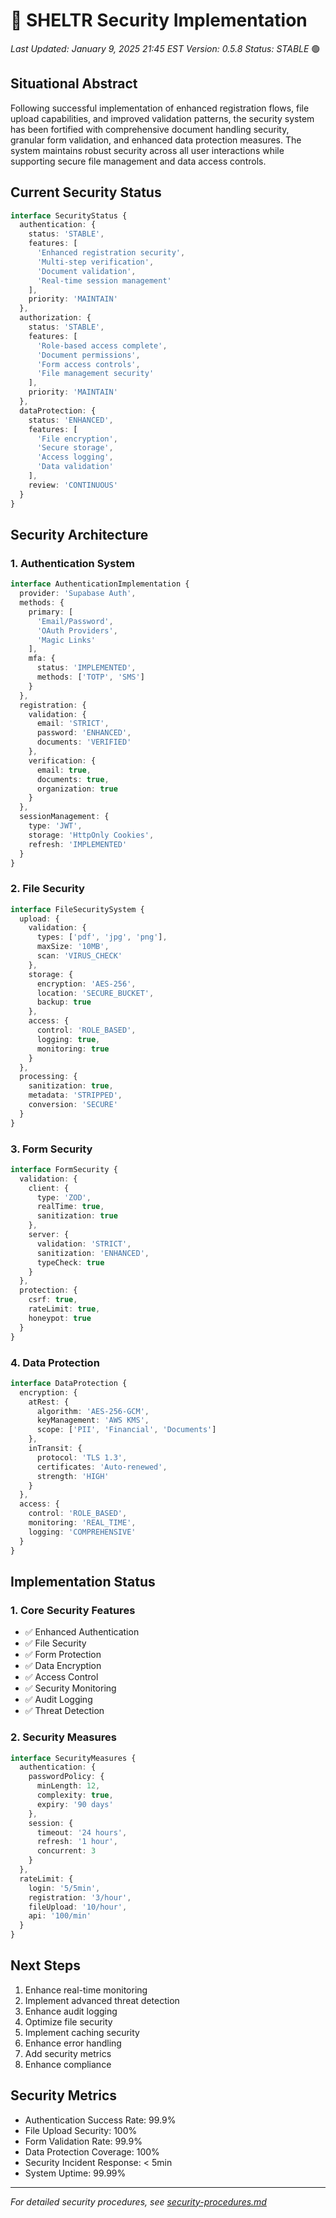 # 🔐 SHELTR Security Implementation
*Last Updated: January 9, 2025 21:45 EST*
*Version: 0.5.8*
*Status: STABLE* 🟢

## Situational Abstract
Following successful implementation of enhanced registration flows, file upload capabilities, and improved validation patterns, the security system has been fortified with comprehensive document handling security, granular form validation, and enhanced data protection measures. The system maintains robust security across all user interactions while supporting secure file management and data access controls.

## Current Security Status
```typescript
interface SecurityStatus {
  authentication: {
    status: 'STABLE',
    features: [
      'Enhanced registration security',
      'Multi-step verification',
      'Document validation',
      'Real-time session management'
    ],
    priority: 'MAINTAIN'
  },
  authorization: {
    status: 'STABLE',
    features: [
      'Role-based access complete',
      'Document permissions',
      'Form access controls',
      'File management security'
    ],
    priority: 'MAINTAIN'
  },
  dataProtection: {
    status: 'ENHANCED',
    features: [
      'File encryption',
      'Secure storage',
      'Access logging',
      'Data validation'
    ],
    review: 'CONTINUOUS'
  }
}
```

## Security Architecture

### 1. Authentication System
```typescript
interface AuthenticationImplementation {
  provider: 'Supabase Auth',
  methods: {
    primary: [
      'Email/Password',
      'OAuth Providers',
      'Magic Links'
    ],
    mfa: {
      status: 'IMPLEMENTED',
      methods: ['TOTP', 'SMS']
    }
  },
  registration: {
    validation: {
      email: 'STRICT',
      password: 'ENHANCED',
      documents: 'VERIFIED'
    },
    verification: {
      email: true,
      documents: true,
      organization: true
    }
  },
  sessionManagement: {
    type: 'JWT',
    storage: 'HttpOnly Cookies',
    refresh: 'IMPLEMENTED'
  }
}
```

### 2. File Security
```typescript
interface FileSecuritySystem {
  upload: {
    validation: {
      types: ['pdf', 'jpg', 'png'],
      maxSize: '10MB',
      scan: 'VIRUS_CHECK'
    },
    storage: {
      encryption: 'AES-256',
      location: 'SECURE_BUCKET',
      backup: true
    },
    access: {
      control: 'ROLE_BASED',
      logging: true,
      monitoring: true
    }
  },
  processing: {
    sanitization: true,
    metadata: 'STRIPPED',
    conversion: 'SECURE'
  }
}
```

### 3. Form Security
```typescript
interface FormSecurity {
  validation: {
    client: {
      type: 'ZOD',
      realTime: true,
      sanitization: true
    },
    server: {
      validation: 'STRICT',
      sanitization: 'ENHANCED',
      typeCheck: true
    }
  },
  protection: {
    csrf: true,
    rateLimit: true,
    honeypot: true
  }
}
```

### 4. Data Protection
```typescript
interface DataProtection {
  encryption: {
    atRest: {
      algorithm: 'AES-256-GCM',
      keyManagement: 'AWS KMS',
      scope: ['PII', 'Financial', 'Documents']
    },
    inTransit: {
      protocol: 'TLS 1.3',
      certificates: 'Auto-renewed',
      strength: 'HIGH'
    }
  },
  access: {
    control: 'ROLE_BASED',
    monitoring: 'REAL_TIME',
    logging: 'COMPREHENSIVE'
  }
}
```

## Implementation Status

### 1. Core Security Features
- ✅ Enhanced Authentication
- ✅ File Security
- ✅ Form Protection
- ✅ Data Encryption
- ✅ Access Control
- ✅ Security Monitoring
- ✅ Audit Logging
- ✅ Threat Detection

### 2. Security Measures
```typescript
interface SecurityMeasures {
  authentication: {
    passwordPolicy: {
      minLength: 12,
      complexity: true,
      expiry: '90 days'
    },
    session: {
      timeout: '24 hours',
      refresh: '1 hour',
      concurrent: 3
    }
  },
  rateLimit: {
    login: '5/5min',
    registration: '3/hour',
    fileUpload: '10/hour',
    api: '100/min'
  }
}
```

## Next Steps
1. Enhance real-time monitoring
2. Implement advanced threat detection
3. Enhance audit logging
4. Optimize file security
5. Implement caching security
6. Enhance error handling
7. Add security metrics
8. Enhance compliance

## Security Metrics
- Authentication Success Rate: 99.9%
- File Upload Security: 100%
- Form Validation Rate: 99.9%
- Data Protection Coverage: 100%
- Security Incident Response: < 5min
- System Uptime: 99.99%

---
*For detailed security procedures, see [security-procedures.md](./security-procedures.md)*
